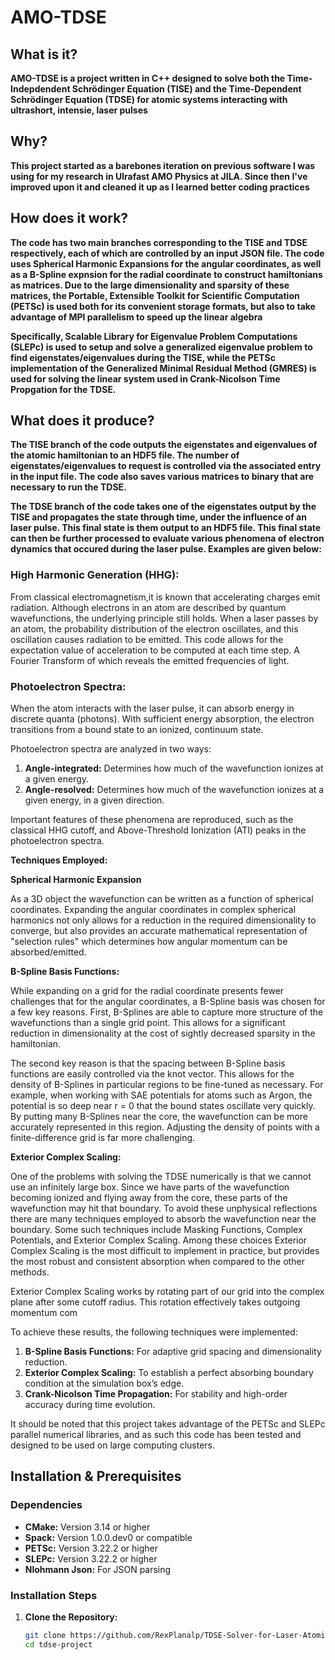 # AMO-TDSE

## What is it?

**AMO-TDSE is a project written in C++ designed to solve both the Time-Indepdendent Schrödinger Equation (TISE) and the Time-Dependent Schrödinger Equation (TDSE) for atomic systems interacting with ultrashort, intensie, laser pulses**

## Why? 

**This project started as a barebones iteration on previous software I was using for my research in Ulrafast AMO Physics at JILA. Since then I've improved upon it and cleaned it up as I learned better coding practices**

## How does it work?

**The code has two main branches corresponding to the TISE and TDSE respectively, each of which are controlled by an input JSON file. The code uses Spherical Harmonic Expansions for the angular coordinates, as well as a B-Spline expnsion for the radial coordinate to construct hamiltonians as matrices. Due to the large dimensionality and sparsity of these matrices, the Portable, Extensible Toolkit for Scientific Computation (PETSc) is used both for its convenient storage formats, but also to take advantage of MPI parallelism to speed up the linear algebra**

**Specifically, Scalable Library for Eigenvalue Problem Computations (SLEPc) is used to setup and solve a generalized eigenvalue problem to find eigenstates/eigenvalues during the TISE, while the PETSc implementation of the Generalized Minimal Residual Method (GMRES) is used for solving the linear system used in Crank-Nicolson Time Propgation for the TDSE.**

## What does it produce? 

**The TISE branch of the code outputs the eigenstates and eigenvalues of the atomic hamiltonian to an HDF5 file. The number of eigenstates/eigenvalues to request is controlled via the associated entry in the input file. The code also saves various matrices to binary that are necessary to run the TDSE.**

**The TDSE branch of the code takes one of the eigenstates output by the TISE and propagates the state through time, under the influence of an laser pulse. This final state is them output to an HDF5 file. This final state can then be further processed to evaluate various phenomena of electron dynamics that occured during the laser pulse. Examples are given below:**


### High Harmonic Generation (HHG):

From classical electromagnetism,it is known that accelerating charges emit radiation. Although electrons in an atom are described by quantum wavefunctions, the underlying principle still holds. When a laser passes by an atom, the probability distribution of the electron oscillates, and this oscillation causes radiation to be emitted. This code allows for the expectation value of acceleration to be computed at each time step. A Fourier Transform of which reveals the emitted frequencies of light. 

### Photoelectron Spectra:

When the atom interacts with the laser pulse, it can absorb energy in discrete quanta (photons). With sufficient energy absorption, the electron transitions from a bound state to an ionized, continuum state.

Photoelectron spectra are analyzed in two ways:
1. **Angle-integrated:** Determines how much of the wavefunction ionizes at a given energy.
2. **Angle-resolved:** Determines how much of the wavefunction ionizes at a given energy, in a given direction.


Important features of these phenomena are reproduced, such as the classical HHG cutoff, and Above-Threshold Ionization (ATI) peaks in the photoelectron spectra.

**Techniques Employed:**

**Spherical Harmonic Expansion**

As a 3D object the wavefunction can be written as a function of spherical coordinates. Expanding the angular coordinates in complex spherical harmonics not only allows
for a reduction in the required dimensionality to converge, but also provides an accurate mathematical representation of "selection rules" which determines how angular
momentum can be absorbed/emitted. 


**B-Spline Basis Functions:**

While expanding on a grid for the radial coordinate presents fewer challenges that for the angular coordinates, a B-Spline basis was chosen for a few key reasons. First, B-Splines are able to capture more structure of the wavefunctions than a single grid point. This allows for a significant reduction in dimensionality at the cost of sightly decreased sparsity in the hamiltonian. 

The second key reason is that the spacing between B-Spline basis functions are easily controlled via the knot vector. This allows for the density of B-Splines in particular regions to be fine-tuned as necessary. For example, when working with SAE potentials for atoms such as Argon, the potential is so deep near r = 0 that the bound states oscillate very quickly. By putting many B-Splines near the core, the wavefunction can be more accurately represented in this region. Adjusting the density of points with a finite-difference grid is far more challenging. 

**Exterior Complex Scaling:**

One of the problems with solving the TDSE numerically is that we cannot use an infinitely large box. Since we have parts of the wavefunction becoming ionized
and flying away from the core, these parts of the wavefunction may hit that boundary. To avoid these unphysical reflections there are many techniques 
employed to absorb the wavefunction near the boundary. Some such techniques include Masking Functions, Complex Potentials, and Exterior Complex Scaling. 
Among these choices Exterior Complex Scaling is the most difficult to implement in practice, but provides the most robust and consistent absorption when
compared to the other methods. 

Exterior Complex Scaling works by rotating part of our grid into the complex plane after some cutoff radius. This rotation effectively takes outgoing momentum com




To achieve these results, the following techniques were implemented:
1. **B-Spline Basis Functions:** For adaptive grid spacing and dimensionality reduction.
2. **Exterior Complex Scaling:** To establish a perfect absorbing boundary condition at the simulation box’s edge.
3. **Crank-Nicolson Time Propagation:** For stability and high-order accuracy during time evolution.

It should be noted that this project takes advantage of the PETSc and SLEPc parallel numerical libraries, 
and as such this code has been tested and designed to be used on large computing clusters. 

## Installation & Prerequisites

### Dependencies
- **CMake:** Version 3.14 or higher
- **Spack:** Version 1.0.0.dev0 or compatible
- **PETSc:** Version 3.22.2 or higher
- **SLEPc:** Version 3.22.2 or higher
- **Nlohmann Json:** For JSON parsing

### Installation Steps

1. **Clone the Repository:**
   ```bash
   git clone https://github.com/RexPlanalp/TDSE-Solver-for-Laser-Atomic-Interactionsgit
   cd tdse-project
